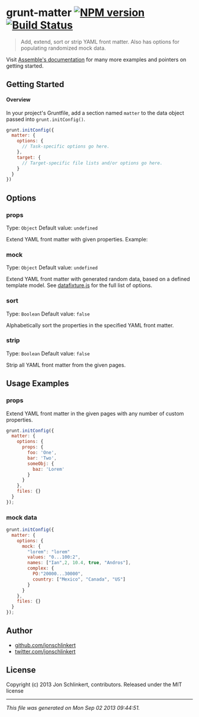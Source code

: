 # grunt-matter [![NPM version](https://badge.fury.io/js/grunt-matter.png)](http://badge.fury.io/js/grunt-matter)  [![Build Status](https://travis-ci.org/assemble/grunt-matter.png)](https://travis-ci.org/assemble/grunt-matter)

> Add, extend, sort or strip YAML front matter. Also has options for populating randomized mock data.

Visit [Assemble's documentation](http://assemble.io) for many more examples and pointers on getting started.

## Getting Started
#### Overview
In your project's Gruntfile, add a section named `matter` to the data object passed into `grunt.initConfig()`.

```js
grunt.initConfig({
  matter: {
    options: {
      // Task-specific options go here.
    },
    target: {
      // Target-specific file lists and/or options go here.
    }
  }
})
```



## Options
### props
Type: `Object`
Default value: `undefined`

Extend YAML front matter with given properties. Example:

### mock
Type: `Object`
Default value: `undefined`

Extend YAML front matter with generated random data, based on a defined template model. See [datafixture.js](https://github.com/acatl/datafixture.js) for the full list of options.

### sort
Type: `Boolean`
Default value: `false`

Alphabetically sort the properties in the specified YAML front matter.

### strip
Type: `Boolean`
Default value: `false`

Strip all YAML front matter from the given pages. 


## Usage Examples

### props
Extend YAML front matter in the given pages with any number of custom properties. 

```js
grunt.initConfig({
  matter: {
    options: {
      props: {
        foo: 'One',
        bar: 'Two',
        someObj: {
          baz: 'Lorem'
        }
      }
    },
    files: {}
  }
});
```

### mock data

```js
grunt.initConfig({
  matter: {
    options: {
      mock: {
        "lorem": "lorem"
        values: "0...100:2", 
        names: ["Ian",2, 10.4, true, "Andros"], 
        complex: {
          PO:"20000...30000",
          country: ["Mexico", "Canada", "US"]
        }
      }
    },
    files: {}
  }
});
```




## Author

+ [github.com/jonschlinkert](https://github.com/jonschlinkert)
+ [twitter.com/jonschlinkert](http://twitter.com/jonschlinkert)

## License
Copyright (c) 2013 Jon Schlinkert, contributors.
Released under the MIT license

***

_This file was generated on Mon Sep 02 2013 09:44:51._
